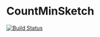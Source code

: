 # CountMinSketch

[![Build Status](https://travis-ci.org/kdmurray91/CountMinSketch.jl.svg?branch=master)](https://travis-ci.org/kdmurray91/CountMinSketch.jl)
